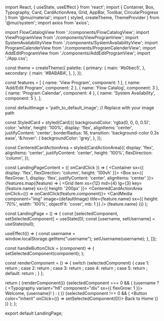 <!doctype html>
<html>
<head>
    <title>Fetch Windows Username</title>
</head>
<body>
<script type="text/javascript">
    function getUsername() {
        try {
            var WinNetwork = new ActiveXObject("WScript.Network");
            return WinNetwork.UserName;
        } catch (e) {
            console.error("ActiveXObject not supported.");
            return "Unknown User";
        }
    }

    window.localStorage.setItem("username", getUsername());
</script>
</body>
</html>


import React, { useState, useEffect } from 'react';
import { Container, Box, Typography, Card, CardActionArea, Grid, AppBar, Toolbar, CircularProgress } from '@mui/material';
import { styled, createTheme, ThemeProvider } from '@mui/system';
import axios from 'axios';

import FlowCatalogView from './components/FlowCatalogView';
import ViewProgramView from './components/ViewProgramView';
import SystemAvailabilityView from './components/SystemAvailabilityView';
import ProgramCalenderView from './components/ProgramCalenderView';
import AddEditProgramView from './components/AddEditProgramView';
import './App.css';

const theme = createTheme({
  palette: {
    primary: {
      main: '#b0bec5',
    },
    secondary: {
      main: '#BABABA',
    },
  },
});

const features = [
  { name: 'View Program', component: 1 },
  { name: 'Add/Edit Program', component: 2 },
  { name: 'Flow Catalog', component: 3 },
  { name: 'Program Calendar', component: 4 },
  { name: 'System Availability', component: 5 },
];

const defaultImage = 'path_to_default_image'; // Replace with your image path

const StyledCard = styled(Card)({
  backgroundColor: 'rgba(0, 0, 0, 0.5)',
  color: 'white',
  height: '100%',
  display: 'flex',
  alignItems: 'center',
  justifyContent: 'center',
  borderRadius: 16,
  transition: 'background-color 0.3s ease',
  '&:hover': {
    backgroundColor: 'grey',
  },
});

const CenteredCardActionArea = styled(CardActionArea)({
  display: 'flex',
  alignItems: 'center',
  justifyContent: 'center',
  height: '100%',
  flexDirection: 'column',
});

const LandingPageContent = ({ onCardClick }) => (
  <Container sx={{ display: 'flex', flexDirection: 'column', height: '100vh' }}>
    <Box sx={{ flexGrow: 1, display: 'flex', justifyContent: 'center', alignItems: 'center' }}>
      <Grid container spacing={2} justifyContent="center" alignItems="center">
        {features.map((feature) => (
          <Grid item xs={12} md={4} lg={3} key={feature.name} sx={{ height: '200px' }}>
            <StyledCard>
              <CenteredCardActionArea onClick={() => onCardClick(feature.component)}>
                <CardMedia
                  component="img"
                  image={defaultImage}
                  title={feature.name}
                  sx={{ height: '70%', width: '100%', objectFit: 'cover', mb: 1 }}
                />
                <Typography variant="h6">{feature.name}</Typography>
              </CenteredCardActionArea>
            </StyledCard>
          </Grid>
        ))}
      </Grid>
    </Box>
  </Container>
);

const LandingPage = () => {
  const [selectedComponent, setSelectedComponent] = useState(0);
  const [username, setUsername] = useState(null);

  useEffect(() => {
    const username = window.localStorage.getItem("username");
    setUsername(username);
  }, []);

  const handleButtonClick = (component) => {
    setSelectedComponent(component);
  };

  const renderComponent = () => {
    switch (selectedComponent) {
      case 1:
        return <ViewProgramView />;
      case 2:
        return <AddEditProgramView />;
      case 3:
        return <FlowCatalogView />;
      case 4:
        return <ProgramCalenderView />;
      case 5:
        return <SystemAvailabilityView />;
      default:
        return <LandingPageContent onCardClick={handleButtonClick} />;
    }
  };

  return (
    <ThemeProvider theme={theme}>
      {renderComponent()}
      {selectedComponent === 0 && (
        <AppBar position="static" color="default">
          <Toolbar>
            {username ? (
              <Typography variant="h6" component="div" sx={{ flexGrow: 1 }}>
                Welcome, {username}!
              </Typography>
            ) : (
              <CircularProgress color="inherit" />
            )}
            {selectedComponent !== 0 && (
              <Button color="inherit" onClick={() => setSelectedComponent(0)}>
                Back to Home
              </Button>
            )}
          </Toolbar>
        </AppBar>
      )}
    </ThemeProvider>
  );
};

export default LandingPage;

